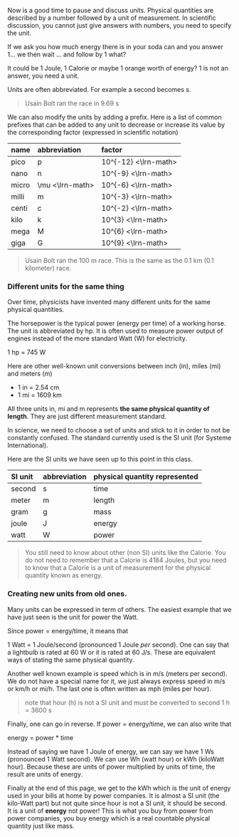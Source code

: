 Now is a good time to pause and discuss units. Physical quantities are described by a number followed by a unit of measurement. In scientific discussion, you cannot just give answers with numbers, you need to specify the unit.

If we ask you how much energy there is in your soda can and you answer 1... we then wait ... and follow by 1 what?

It could be 1 Joule, 1 Calorie or maybe 1 orange worth of energy? 1 is not an answer, you need a unit.

Units are often abbreviated. For example a second becomes s.

> Usain Bolt ran the race in 9.69 s

We can also modify the units by adding a prefix. Here is a list of common prefixes that can be added to any unit to decrease or increase its value by the corresponding factor \(expressed in scientific notation\)

| name | abbreviation | factor |
| :--- | :--- | :--- |
| pico | p |  <lrn-math>10^{-12} <\lrn-math> |
| nano | n |  <lrn-math>10^{-9} <\lrn-math> |
| micro |  <lrn-math>\mu <\lrn-math> |  <lrn-math>10^{-6} <\lrn-math> |
| milli | m |  <lrn-math>10^{-3} <\lrn-math> |
| centi | c |  <lrn-math>10^{-2} <\lrn-math> |
| kilo | k |  <lrn-math>10^{3} <\lrn-math> |
| mega | M |  <lrn-math>10^{6} <\lrn-math> |
| giga | G |  <lrn-math>10^{9} <\lrn-math> |

> Usain Bolt ran the 100 m race. This is the same as the 0.1 km \(0.1 kilometer\) race.

### Different units for the same thing

Over time, physicists have invented many different units for the same physical quantities.

The horsepower is the typical power \(energy per time\) of a working horse. The unit is abbreviated by hp. It is often used to measure power output of engines instead of the more standard Watt \(W\) for electricity.

1 hp = 745 W

Here are other well-known unit conversions between inch \(in\), miles \(mi\) and meters \(m\)

* 1 in = 2.54 cm
* 1 mi = 1609 km

All three units in, mi and m represents **the same physical quantity of length**. They are just different measurement standard.

In science, we need to choose a set of units and stick to it in order to not be constantly confused.  The standard currently used is the SI unit \(for Systeme International\).

Here are the SI units we have seen up to this point in this class.

| SI unit | abbreviation | physical quantity represented |
| :--- | :--- | :--- |
| second | s | time |
| meter | m | length |
| gram | g | mass |
| joule | J | energy |
| watt | W | power |

> You still need to know about other \(non SI\) units like the Calorie. You do not need to remember that a Calorie is 4184 Joules, but you need to know that a Calorie is a unit of measurement for the physical quantity known as energy.

### Creating new units from old ones.

Many units can be expressed in term of others. The easiest example that we have just seen is the unit for power the Watt.

Since power = energy/time, it means that

1 Watt = 1 Joule/second  \(pronounced 1 Joule _per_ second\). One can say that a lightbulb is rated at 60 W or it is rated at 60 J/s. These are equivalent ways of stating the same physical quantity.

Another well known example is speed which is in m/s \(meters per second\). We do not have a special name for it, we just always express speed in m/s or km/h or mi/h. The last one is often written as mph \(miles per hour\).

> note that hour \(h\) is not a SI unit and must be converted to second 1 h = 3600 s

Finally, one can go in reverse. If power = energy/time, we can also write that

energy = power \* time

Instead of saying we have 1 Joule of energy, we can say we have 1 Ws \(pronounced 1 Watt second\).  We can use Wh \(watt hour\) or kWh \(kiloWatt hour\). Because these are units of power multiplied by units of time, the result are units of energy.

Finally at the end of this page, we get to the kWh which is the unit of energy used in your bills at home by power companies. It is almost a SI unit \(the kilo-Watt part\) but not quite since hour is not a SI unit, it should be second. It is a unit of **energy** not power! This is what you buy from power from power companies, you buy energy which is a real countable physical quantity just like mass.

